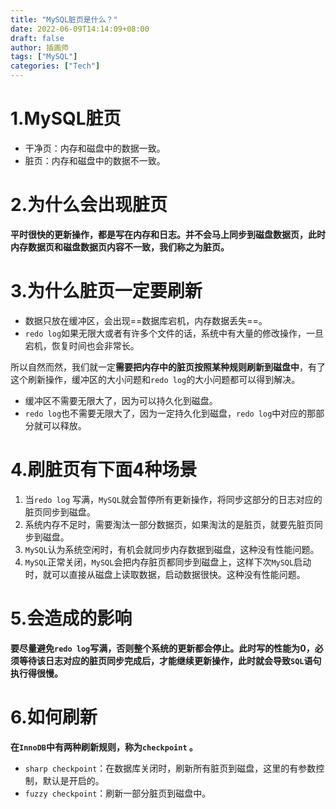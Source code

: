 ```yaml
---
title: "MySQL脏页是什么？"
date: 2022-06-09T14:14:09+08:00
draft: false
author: 插画师
tags: ["MySQL"]
categories: ["Tech"]
---
```


# 1.MySQL脏页

- 干净页：内存和磁盘中的数据一致。
- 脏页：内存和磁盘中的数据不一致。

# 2.为什么会出现脏页

**平时很快的更新操作，都是写在内存和日志。并不会马上同步到磁盘数据页，此时内存数据页和磁盘数据页内容不一致，我们称之为脏页。**

# 3.为什么脏页一定要刷新

- 数据只放在缓冲区，会出现==数据库宕机，内存数据丢失==。
- `redo log`如果无限大或者有许多个文件的话，系统中有大量的修改操作，一旦宕机，恢复时间也会非常长。

所以自然而然，我们就一定**需要把内存中的脏页按照某种规则刷新到磁盘中**，有了这个刷新操作，缓冲区的大小问题和`redo log`的大小问题都可以得到解决。

- 缓冲区不需要无限大了，因为可以持久化到磁盘。
- `redo log`也不需要无限大了，因为一定持久化到磁盘，`redo log`中对应的那部分就可以释放。

# 4.刷脏页有下面4种场景

1. 当`redo log` 写满，`MySQL`就会暂停所有更新操作，将同步这部分的日志对应的脏页同步到磁盘。
2. 系统内存不足时，需要淘汰一部分数据页，如果淘汰的是脏页，就要先脏页同步到磁盘。
3. `MySQL`认为系统空闲时，有机会就同步内存数据到磁盘，这种没有性能问题。
4. `MySQL`正常关闭，`MySQL`会把内存脏页都同步到磁盘上，这样下次`MySQL`启动时，就可以直接从磁盘上读取数据，启动数据很快。这种没有性能问题。

# 5.会造成的影响

**要尽量避免`redo log`写满，否则整个系统的更新都会停止。此时写的性能为0，必须等待该日志对应的脏页同步完成后，才能继续更新操作，此时就会导致`SQL`语句执行得很慢。**

# 6.如何刷新

**在`InnoDB`中有两种刷新规则，称为`checkpoint` 。**

- `sharp checkpoint`：在数据库关闭时，刷新所有脏页到磁盘，这里的有参数控制，默认是开启的。
- `fuzzy checkpoint`：刷新一部分脏页到磁盘中。

